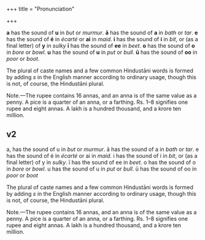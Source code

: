 +++
title = "Pronunciation"

+++



**a**  has the sound of  **u** in *but* or *murmur*.    **ā**  has the sound of  **a** in *bath* or *tar*.    **e**  has the sound of  **é** in *écarté* or **ai** in *maid*.    **i**  has the sound of  **i** in *bit*, or \(as a final letter\) of **y** in *sulky*   **ī**  has the sound of  **ee** in *beet*.    **o**  has the sound of  **o** in *bore* or *bowl*.    **u**  has the sound of  **u** in *put* or *bull*.    **ū**  has the sound of  **oo** in *poor* or *boot*.



The plural of caste names and a few common Hindustāni words is formed by adding *s* in the English manner according to ordinary usage, though this is not, of course, the Hindustāni plural.

Note.—The rupee contains 16 annas, and an anna is of the same value as a penny. A pice is a quarter of an anna, or a farthing. Rs. 1–8 signifies one rupee and eight annas. A lakh is a hundred thousand, and a krore ten million.

## v2



a, has the sound of  u in *but* or *murmur*.    ā has the sound of  a in *bath* or *tar*.    e has the sound of  é in *écarté* or ai in *maid*.    i has the sound of  i in *bit*, or \(as a final letter\) of y in *sulky*.    ī has the sound of  ee in *beet*.    o has the sound of  o in *bore* or *bowl*.    u has the sound of  u in *put* or *bull*.    ū has the sound of  oo in *poor* or *boot*



The plural of caste names and a few common Hindustāni words is formed by adding *s* in the English manner according to ordinary usage, though this is not, of course, the Hindustāni plural.

Note.—The rupee contains 16 annas, and an anna is of the same value as a penny. A pice is a quarter of an anna, or a farthing. Rs. 1–8 signifies one rupee and eight annas. A lakh is a hundred thousand, and a krore ten million.




